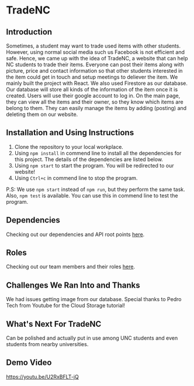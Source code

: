 # TradeNC

## Introduction
Sometimes, a student may want to trade used items with other students. However, using normal social media such us Facebook is not efficient and safe. Hence, we came up with the idea of TradeNC, a website that can help NC students to trade their items. Everyone can post their items along with picture, price and contact information so that other students interested in the item could get in touch and setup meetings to deliever the item. We mainly built the project with React. We also used Firestore as our database. Our database will store all kinds of the information of the item once it is created. Users will use their google account to log in. On the main page, they can view all the items and their owner, so they know which items are belong to them. They can easily manage the items by adding (posting) and deleting them on our website.  

## Installation and Using Instructions
1. Clone the repository to your local workplace.
2. Using `npm install` in commend line to install all the dependencies for this project. The details of the dependencies are listed below.
3. Using `npm start` to start the program. You will be redirected to our website!
4. Using `Ctrl+c` in commend line to stop the program.

P.S: We use `npm start` instead of `npm run`, but they perform the same task. Also, `npm test` is available. You can use this in commend line to test the program.

## Dependencies
Checking out our dependencies and API root points [here](https://github.com/comp426-2022-fall/a99-Group04/blob/main/docs/endpoints.md).

## Roles
Checking out our team members and their roles [here](https://github.com/comp426-2022-fall/a99-Group04/blob/main/docs/roles.md).

## Challenges We Ran Into and Thanks
We had issues getting image from our database. Special thanks to Pedro Tech from Youtube for the Cloud Storage tutorial!

## What's Next For TradeNC
Can be polished and actually put in use among UNC students and even students from nearby universities.

## Demo Video
https://youtu.be/U2RxBFLT-jQ
